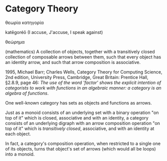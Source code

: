 # Category Theory

θεωρία κατηγορία

katēgoréō (I accuse, J'accuse, I speak against)

θεώρημα

(mathematics) A collection of objects, together with a transitively closed collection of composable arrows between them, such that every object has an identity arrow, and such that arrow composition is associative.

1995, Michael Barr; Charles Wells, Category Theory for Computing Science, 2nd edition, University Press, Cambridge, Great Britain: Prentice Hall, §2.8.9, page 46: *The use of the word 'factor' shows the explicit intention of categorists to work with functions in an algebraic manner: a category is an algebra of functions*.

One well-known category has sets as objects and functions as arrows.

Just as a monoid consists of an underlying set with a binary operation "on top of it" which is closed, associative and with an identity, a category consists of an underlying digraph with an arrow composition operation "on top of it" which is *transitively closed*, associative, and with an identity at each object.

In fact, a category's composition operation, when restricted to a single one of its objects, turns that object's set of arrows (which would all be loops) into a monoid.
